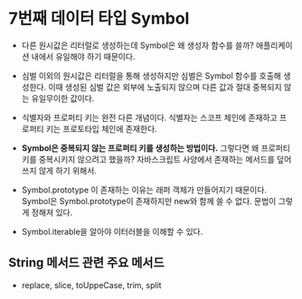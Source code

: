 # 7번째 데이터 타입 Symbol
- 다른 원시값은 리터럴로 생성하는데 Symbol은 왜 생성자 함수를 쓸까? 애플리케이션 내에서 유일해야 하기 때문이다. 
- 심벌 이외의 원시값은 리터럴을 통해 생성하지만 심벌은 Symbol 함수를 호출해 생성한다. 이때 생성된 심벌 값은 외부에 노출되지 않으며 다른 값과 절대 중복되지 않는 유일무이한 값이다.
- 식별자와 프로퍼티 키는 완전 다른 개념이다. 식별자는 스코프 체인에 존재하고 프로퍼티 키는 프로토타입 체인에 존재한다.


- **Symbol은 중복되지 않는 프로퍼티 키를 생성하는 방법이다.** 그렇다면 왜 프로퍼티 키를 중복시키지 않으려고 했을까? 자바스크립트 사양에서 존재하는 메서드를 덮어 쓰지 않게 하기 위해서. 
- Symbol.prototype 이 존재하는 이유는 래퍼 객체가 만들어지기 때문이다. Symbol은 Symbol.prototype이 존재하지만 new와 함께 쓸 수 없다. 문법이 그렇게 정해져 있다.
- Symbol.iterable을 알아야 이터러블을 이해할 수 있다.


## String 메서드 관련 주요 메서드
- replace, slice, toUppeCase, trim, split

